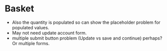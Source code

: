 # Basket

- Also the quantity is populated so can show the placeholder problem for populated values.
- May not need update account form.
- multiple submit button problem (Update vs save and continue) perhaps? Or multiple forms.